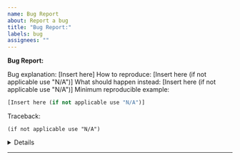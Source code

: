 ```yaml
---
name: Bug Report
about: Report a bug
title: "Bug Report:"
labels: bug
assignees: ""
---
```


**Bug Report:**

Bug explanation: [Insert here]
How to reproduce: [Insert here (if not applicable use "N/A")]
What should happen instead: [Insert here (if not applicable use "N/A")]
Minimum reproducible example:

```python
[Insert here (if not applicable use "N/A")]
```

Traceback:

```
(if not applicable use "N/A")
```

<details>

OS: [Insert here (if not applicable use "N/A")]
Git branch: [Insert here (if not applicable use "N/A")]
Commit that bug started: [Insert here (if not applicable use "N/A")]

</details>

---
